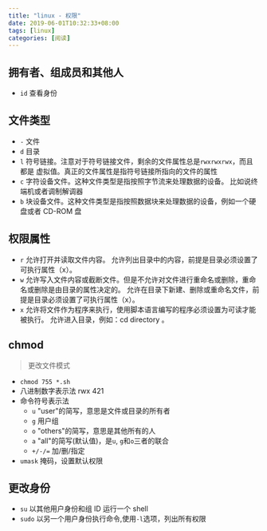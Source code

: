 ```yaml
---
title: "linux - 权限"
date: 2019-06-01T10:32:33+08:00
tags: [linux]
categories: [阅读]
---
```


## 拥有者、组成员和其他人
- `id` 查看身份

## 文件类型
- `-`	文件
- `d`	目录
- `l`	符号链接。注意对于符号链接文件，剩余的文件属性总是`rwxrwxrwx`，而且都是 虚拟值。真正的文件属性是指符号链接所指向的文件的属性
- `c`	字符设备文件。这种文件类型是指按照字节流来处理数据的设备。 比如说终端机或者调制解调器
- `b`	块设备文件。这种文件类型是指按照数据块来处理数据的设备，例如一个硬盘或者 CD-ROM 盘

## 权限属性
- `r` 允许打开并读取文件内容。	允许列出目录中的内容，前提是目录必须设置了可执行属性（x）。
- `w` 允许写入文件内容或截断文件。但是不允许对文件进行重命名或删除，重命名或删除是由目录的属性决定的。	允许在目录下新建、删除或重命名文件，前提是目录必须设置了可执行属性（x）。
- `x` 允许将文件作为程序来执行，使用脚本语言编写的程序必须设置为可读才能被执行。	允许进入目录，例如：cd directory 。

## chmod
>更改文件模式
- `chmod 755 *.sh`
- 八进制数字表示法 rwx 421
- 命令符号表示法
    - `u` "user"的简写，意思是文件或目录的所有者
    - `g` 用户组
    - `o` "others"的简写，意思是其他所有的人
    - `a` "all"的简写(默认值)，是`u`, `g`和`o`三者的联合
    - `+/-/=` 加/删/指定
- `umask` 掩码，设置默认权限

## 更改身份
- `su` 以其他用户身份和组 ID 运行一个 shell
- `sudo` 以另一个用户身份执行命令,使用`-l`选项，列出所有权限